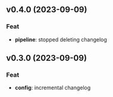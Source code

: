 ## v0.4.0 (2023-09-09)

### Feat

- **pipeline**: stopped deleting changelog

## v0.3.0 (2023-09-09)

### Feat

- **config**: incremental changelog
